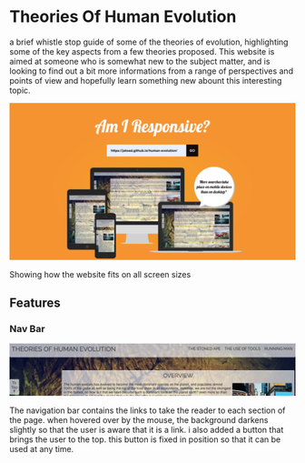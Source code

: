 # Theories Of Human Evolution
a brief whistle stop guide of some of the theories of evolution, highlighting some of the key aspects from a few theories
proposed. This website is aimed at someone who is somewhat new to the subject matter, and is looking to find out a bit 
more informations from a range of perspectives and points of view and hopefully learn something new abount this interesting topic.

![screen shot of website on different size screens](/assets/images/responsive.png)

Showing how the website fits on all screen sizes

## Features

### Nav Bar

![screen shot of nav bar and to top button](/assets/images/nav.png)

The navigation bar contains the links to take the reader to each section of the page. when hovered over by the mouse, the background darkens slightly so that the user is aware that it is a link. i also added a button that brings the user to the top. this button is fixed in position so that it can be used at any time. 


